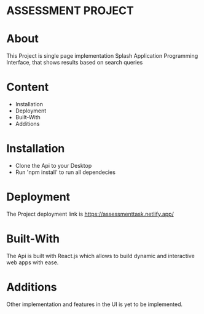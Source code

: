 # ASSESSMENT PROJECT

# About

This Project is single page implementation Splash Application Programming Interface, that shows results based on search queries

# Content

-   Installation
-   Deployment
-   Built-With
-   Additions

# Installation

-   Clone the Api to your Desktop
-   Run 'npm install' to run all dependecies

# Deployment

The Project deployment link is https://assessmenttask.netlify.app/

# Built-With

The Api is built with React.js which allows to build dynamic and interactive web apps with ease.

# Additions

Other implementation and features in the UI is yet to be implemented.
